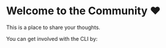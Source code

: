 # Welcome to the Community ❤️

This is a place to share your thoughts.

You can get involved with the CLI by:
